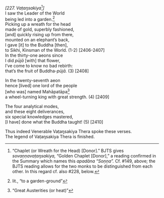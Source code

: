 *\[227. Vaṭaŋsakiya*[^1]*\]*  
I saw the Leader of the World  
being led into a garden.[^2]  
Picking up a wreath for the head  
made of gold, superbly fashioned,  
\[and\] quickly rising up from there,  
mounted on an elephant’s back,  
I gave \[it\] to the Buddha \[then\],  
to Sikhi, Kinsman of the World. (1-2) \[2406-2407\]  
In the thirty-one aeons since  
I did *pūjā* \[with\] that flower,  
I’ve come to know no bad rebirth:  
that’s the fruit of Buddha-*pūjā.* (3) \[2408\]

In the twenty-seventh aeon  
hence \[lived\] one lord of the people  
\[who was\] named Mahāpatāpa[^3]  
a wheel-turning king with great strength. (4) \[2409\]

The four analytical modes,  
and these eight deliverances,  
six special knowledges mastered,  
\[I have\] done what the Buddha taught! (5) \[2410\]

Thus indeed Venerable Vaṭaŋsakiya Thera spoke these verses.  
The legend of Vaṭaŋsakiya Thera is finished.

[^1]: “Chaplet (or Wreath for the Head) \[Donor\].” BJTS gives *sovaṇṇavaṭaŋsakiya,* “Golden Chaplet \[Donor\],” a reading confirmed in the Summary which names this *apadāna “Soṇṇa”.* Cf. \#149, above; the BJTS reading allows for the two monks to be distinguished from each other. In this regard cf. also \#228, below.

[^2]: lit., “to a garden-ground”

[^3]: “Great Austerities (or heat)”
